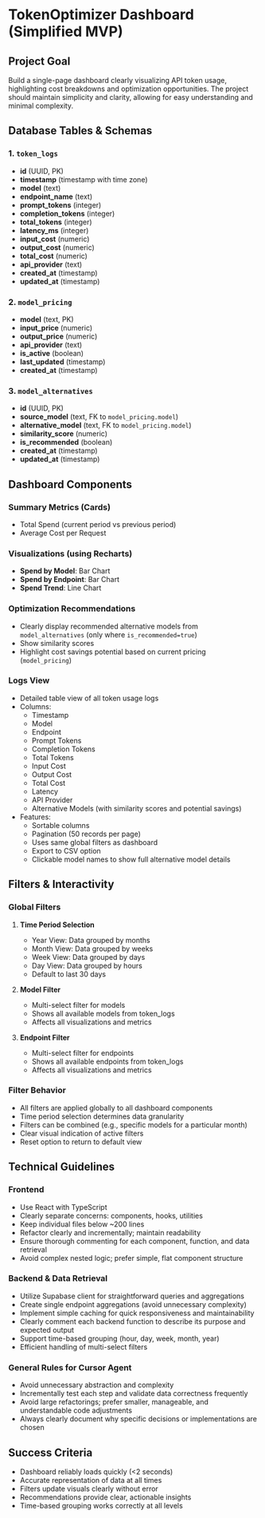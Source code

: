 # TokenOptimizer Dashboard (Simplified MVP)

## Project Goal
Build a single-page dashboard clearly visualizing API token usage, highlighting cost breakdowns and optimization opportunities. The project should maintain simplicity and clarity, allowing for easy understanding and minimal complexity.

## Database Tables & Schemas

### 1. `token_logs`
- **id** (UUID, PK)
- **timestamp** (timestamp with time zone)
- **model** (text)
- **endpoint_name** (text)
- **prompt_tokens** (integer)
- **completion_tokens** (integer)
- **total_tokens** (integer)
- **latency_ms** (integer)
- **input_cost** (numeric)
- **output_cost** (numeric)
- **total_cost** (numeric)
- **api_provider** (text)
- **created_at** (timestamp)
- **updated_at** (timestamp)

### 2. `model_pricing`
- **model** (text, PK)
- **input_price** (numeric)
- **output_price** (numeric)
- **api_provider** (text)
- **is_active** (boolean)
- **last_updated** (timestamp)
- **created_at** (timestamp)

### 3. `model_alternatives`
- **id** (UUID, PK)
- **source_model** (text, FK to `model_pricing.model`)
- **alternative_model** (text, FK to `model_pricing.model`)
- **similarity_score** (numeric)
- **is_recommended** (boolean)
- **created_at** (timestamp)
- **updated_at** (timestamp)

## Dashboard Components

### Summary Metrics (Cards)
- Total Spend (current period vs previous period)
- Average Cost per Request

### Visualizations (using Recharts)
- **Spend by Model**: Bar Chart
- **Spend by Endpoint**: Bar Chart
- **Spend Trend**: Line Chart

### Optimization Recommendations
- Clearly display recommended alternative models from `model_alternatives` (only where `is_recommended=true`)
- Show similarity scores
- Highlight cost savings potential based on current pricing (`model_pricing`)

### Logs View
- Detailed table view of all token usage logs
- Columns:
  - Timestamp
  - Model
  - Endpoint
  - Prompt Tokens
  - Completion Tokens
  - Total Tokens
  - Input Cost
  - Output Cost
  - Total Cost
  - Latency
  - API Provider
  - Alternative Models (with similarity scores and potential savings)
- Features:
  - Sortable columns
  - Pagination (50 records per page)
  - Uses same global filters as dashboard
  - Export to CSV option
  - Clickable model names to show full alternative model details

## Filters & Interactivity

### Global Filters
1. **Time Period Selection**
   - Year View: Data grouped by months
   - Month View: Data grouped by weeks
   - Week View: Data grouped by days
   - Day View: Data grouped by hours
   - Default to last 30 days

2. **Model Filter**
   - Multi-select filter for models
   - Shows all available models from token_logs
   - Affects all visualizations and metrics

3. **Endpoint Filter**
   - Multi-select filter for endpoints
   - Shows all available endpoints from token_logs
   - Affects all visualizations and metrics

### Filter Behavior
- All filters are applied globally to all dashboard components
- Time period selection determines data granularity
- Filters can be combined (e.g., specific models for a particular month)
- Clear visual indication of active filters
- Reset option to return to default view

## Technical Guidelines

### Frontend
- Use React with TypeScript
- Clearly separate concerns: components, hooks, utilities
- Keep individual files below ~200 lines
- Refactor clearly and incrementally; maintain readability
- Ensure thorough commenting for each component, function, and data retrieval
- Avoid complex nested logic; prefer simple, flat component structure

### Backend & Data Retrieval
- Utilize Supabase client for straightforward queries and aggregations
- Create single endpoint aggregations (avoid unnecessary complexity)
- Implement simple caching for quick responsiveness and maintainability
- Clearly comment each backend function to describe its purpose and expected output
- Support time-based grouping (hour, day, week, month, year)
- Efficient handling of multi-select filters

### General Rules for Cursor Agent
- Avoid unnecessary abstraction and complexity
- Incrementally test each step and validate data correctness frequently
- Avoid large refactorings; prefer smaller, manageable, and understandable code adjustments
- Always clearly document why specific decisions or implementations are chosen

## Success Criteria
- Dashboard reliably loads quickly (<2 seconds)
- Accurate representation of data at all times
- Filters update visuals clearly without error
- Recommendations provide clear, actionable insights
- Time-based grouping works correctly at all levels

